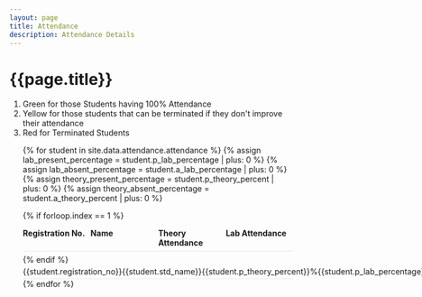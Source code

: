 ```yaml
---
layout: page
title: Attendance
description: Attendance Details
---
```


# {{page.title}}

1. <span class="text-green-200">Green for those Students having 100% Attendance</span>
1. <span class="text-yellow-200">Yellow for those students that can be terminated if they don't improve their attendance</span>
1. <span class="text-red-200">Red for Terminated Students</span>
<div class="announcement" markdown="1">
<ul style="list-style-type: none;">
{% for student in site.data.attendance.attendance %}
{% assign lab_present_percentage = student.p_lab_percentage | plus: 0 %}
{% assign lab_absent_percentage = student.a_lab_percentage | plus: 0 %}
{% assign theory_present_percentage = student.p_theory_percent | plus: 0 %}
{% assign theory_absent_percentage = student.a_theory_percent | plus: 0 %}

{% if forloop.index == 1 %}
<li style="border-bottom: 1px solid #ede7e7; padding-bottom: 6px; margin-bottom: 6px">
    <div style="display: flex;" > 
        <div style="flex-basis: 25%"> <b>Registration No.</b> </div>
        <div style="flex-basis: 25%"> <b>Name</b> </div>
        <div style="flex-basis: 25%"> <b>Theory Attendance</b> </div>
        <div style="flex-basis: 25%"> <b>Lab Attendance</b> </div>
    </div>
</li>
{% endif %}

 <li style="border-bottom: 1px solid #ede7e7; padding: 4px 0px 4px 0px" class="">
    <div style="display: flex;" > 
        <div style="flex-basis: 25%" 
        class="
        {% if theory_present_percentage == 100 and lab_present_percentage == 100 %} 
                    text-green-200 
        {% endif %}
        {% if theory_present_percentage <= 85 and theory_absent_percentage < 20 or lab_present_percentage <= 85 and lab_absent_percentage < 20 %}
                    text-yellow-200 
        {% endif %}
        {% if theory_absent_percentage >= 20 or lab_absent_percentage >= 20 %}
                    text-red-200 
        {% endif %}
        ">
            {{student.registration_no}} 
        </div>
        <div style="flex-basis: 25%" 
        class="
        {% if theory_present_percentage == 100 and lab_present_percentage == 100 %} 
                    text-green-200 
        {% endif %}
        {% if theory_present_percentage <= 85 and theory_absent_percentage < 20 or lab_present_percentage <= 85 and lab_absent_percentage < 20 %}
                    text-yellow-200 
        {% endif %}
        {% if theory_absent_percentage >= 20 or lab_absent_percentage >= 20 %}
                    text-red-200 
        {% endif %}
        "> 
            {{student.std_name}} </div>
        <div style="flex-basis: 25%" 
            class="
                {% if theory_present_percentage == 100 %} 
                    text-green-200 
                {% elsif theory_present_percentage <= 85 and theory_absent_percentage < 20 %}
                    text-yellow-200 
                {% elsif theory_absent_percentage >= 20 %} 
                    text-red-200
                {% endif %} ">
                {{student.p_theory_percent}}% 
        </div>
        <div style="flex-basis: 25%"
            class="
            {% if lab_present_percentage == 100 %} 
                    text-green-200 
                {% elsif lab_present_percentage <= 85 and lab_absent_percentage < 20 %}
                    text-yellow-200 
                {% elsif lab_absent_percentage >= 20 %} 
                    text-red-200 
                {% endif %}">
                {{student.p_lab_percentage}}%
        </div>
    </div>
</li>
{% endfor %}
</ul>
</div>